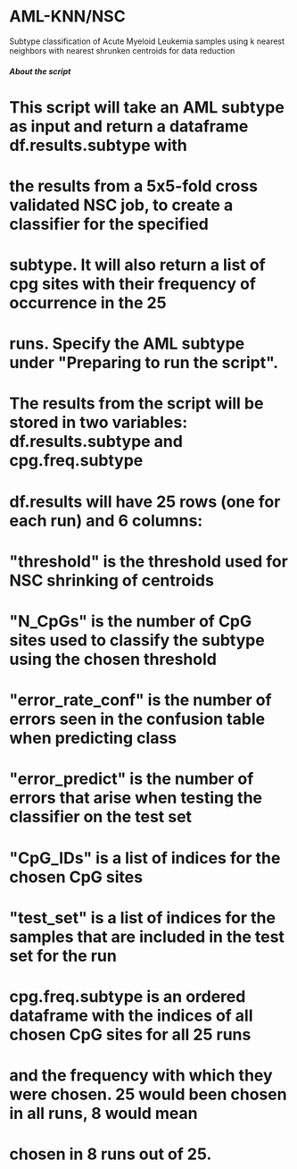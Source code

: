 # AML-KNN/NSC
Subtype classification of Acute Myeloid Leukemia samples using k nearest neighbors with nearest shrunken centroids for data reduction


##### About the script #####

# This script will take an AML subtype as input and return a dataframe df.results.subtype with 
# the results from a 5x5-fold cross validated NSC job, to create a classifier for the specified 
# subtype. It will also return a list of cpg sites with their frequency of occurrence in the 25 
# runs. Specify the AML subtype under "Preparing to run the script".

# The results from the script will be stored in two variables: df.results.subtype and cpg.freq.subtype
# df.results will have 25 rows (one for each run) and 6 columns:
# "threshold" is the threshold used for NSC shrinking of centroids
# "N_CpGs" is the number of CpG sites used to classify the subtype using the chosen threshold
# "error_rate_conf" is the number of errors seen in the confusion table when predicting class
# "error_predict" is the number of errors that arise when testing the classifier on the test set
# "CpG_IDs" is a list of indices for the chosen CpG sites
# "test_set" is a list of indices for the samples that are included in the test set for the run
#
# cpg.freq.subtype is an ordered dataframe with the indices of all chosen CpG sites for all 25 runs
# and the frequency with which they were chosen. 25 would been chosen in all runs, 8 would mean
# chosen in 8 runs out of 25.
